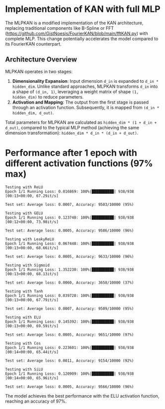 # Implementation of KAN with full MLP
The MLPKAN is a modified implementation of the KAN architecture, replacing traditional components like B-Spline or FFT (https://github.com/GistNoesis/FourierKAN/blob/main/fftKAN.py) with complete MLP. This change potentially accelerates the model compared to its FourierKAN counterpart.

## Architecture Overview

MLPKAN operates in two stages:
1. **Dimensionality Expansion**: Input dimension `d_in` is expanded to `d_in * hidden_dim`. Unlike standard approaches, MLPKAN transforms `d_in` into a shape of `(d_in, 1)`, leveraging a weight matrix of shape `(1, hidden_dim)` to reduce parameters.
2. **Activation and Mapping**: The output from the first stage is passed through an activation function. Subsequently, it is mapped from `(d_in * hidden_dim, d_out)`.

Total parameters for MLPKAN are calculated as `hidden_dim * (1 + d_in + d_out)`, compared to the typical MLP method (achieving the same dimension transformation): `hidden_dim * d_in * (d_in + d_out)`.

# Performance after 1 epoch with different activation functions (97% max) 

```
Testing with ReLU
Epoch 1/1 Running Loss: 0.016869: 100%|██████████| 938/938 [00:13<00:00, 67.29it/s]

Test set: Average loss: 0.0007, Accuracy: 9503/10000 (95%)

Testing with GELU
Epoch 1/1 Running Loss: 0.123740: 100%|██████████| 938/938 [00:12<00:00, 73.98it/s]

Test set: Average loss: 0.0005, Accuracy: 9586/10000 (96%)

Testing with LeakyReLU
Epoch 1/1 Running Loss: 0.067448: 100%|██████████| 938/938 [00:13<00:00, 68.66it/s]

Test set: Average loss: 0.0005, Accuracy: 9633/10000 (96%)

Testing with Sigmoid
Epoch 1/1 Running Loss: 1.352230: 100%|██████████| 938/938 [00:13<00:00, 68.13it/s]

Test set: Average loss: 0.0060, Accuracy: 3658/10000 (37%)

Testing with Tanh
Epoch 1/1 Running Loss: 0.039728: 100%|██████████| 938/938 [00:13<00:00, 67.79it/s]

Test set: Average loss: 0.0007, Accuracy: 9509/10000 (95%)

Testing with ELU
Epoch 1/1 Running Loss: 0.145392: 100%|██████████| 938/938 [00:13<00:00, 69.59it/s]

Test set: Average loss: 0.0005, Accuracy: 9651/10000 (97%)

Testing with Cos
Epoch 1/1 Running Loss: 0.223601: 100%|██████████| 938/938 [00:14<00:00, 65.44it/s]

Test set: Average loss: 0.0011, Accuracy: 9154/10000 (92%)

Testing with SiLU
Epoch 1/1 Running Loss: 0.120909: 100%|██████████| 938/938 [00:14<00:00, 65.96it/s]

Test set: Average loss: 0.0005, Accuracy: 9566/10000 (96%)
```
The model achieves the best performance with the ELU activation function, reaching an accuracy of 97%.
